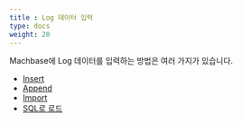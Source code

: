 ```yaml
---
title : Log 데이터 입력
type: docs
weight: 20
---
```


Machbase에 Log 데이터를 입력하는 방법은 여러 가지가 있습니다.

* [Insert](./insert)
* [Append](./append)
* [Import](./import-data)
* [SQL로 로드](./load)
